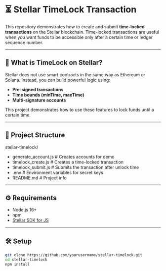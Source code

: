 # ⏳ Stellar TimeLock Transaction

This repository demonstrates how to create and submit **time-locked transactions** on the Stellar blockchain. Time-locked transactions are useful when you want funds to be accessible only after a certain time or ledger sequence number.

---

## 📌 What is TimeLock on Stellar?

Stellar does not use smart contracts in the same way as Ethereum or Solana. Instead, you can build powerful logic using:

- **Pre-signed transactions**
- **Time bounds (minTime, maxTime)**
- **Multi-signature accounts**

This project demonstrates how to use these features to lock funds until a certain time.

---

## 📁 Project Structure


stellar-timelock/
- generate_account.js # Creates accounts for demo
- timelock_create.js # Creates a time-locked transaction
- timelock_submit.js # Submits the transaction after unlock time
- .env # Environment variables for secret keys
- README.md # Project info

---

## ⚙️ Requirements

- Node.js 16+
- npm
- [Stellar SDK for JS](https://github.com/stellar/js-stellar-sdk)

---

## 🛠️ Setup

```bash
git clone https://github.com/yourusername/stellar-timelock.git
cd stellar-timelock
npm install
